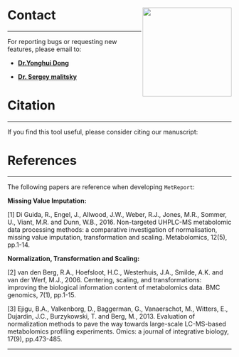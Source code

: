 
# Contact &nbsp;<img src='www/logo.png' align="right" height="200"/>

------

For reporting bugs or requesting new features, please email to:

- **[Dr.Yonghui Dong](mailto:yonghui.dong@gmail.com)**

- **[Dr. Sergey malitsky](mailto:sergey.malitsky@weizmann.ac.il)**

# Citation

-----

If you find this tool useful, please consider citing our manuscript:


# References

------

The following papers are reference when developing `MetReport`:

**Missing Value Imputation:**

[1] Di Guida, R., Engel, J., Allwood, J.W., Weber, R.J., Jones, M.R., Sommer, U., Viant, M.R. and Dunn, W.B., 2016. Non-targeted UHPLC-MS metabolomic data processing methods: a comparative investigation of normalisation, missing value imputation, transformation and scaling. Metabolomics, 12(5), pp.1-14. 

**Normalization, Transformation and Scaling:**

[2] van den Berg, R.A., Hoefsloot, H.C., Westerhuis, J.A., Smilde, A.K. and van der Werf, M.J., 2006. Centering, scaling, and transformations: improving the biological information content of metabolomics data. BMC genomics, 7(1), pp.1-15.

[3] Ejigu, B.A., Valkenborg, D., Baggerman, G., Vanaerschot, M., Witters, E., Dujardin, J.C., Burzykowski, T. and Berg, M., 2013. Evaluation of normalization methods to pave the way towards large-scale LC-MS-based metabolomics profiling experiments. Omics: a journal of integrative biology, 17(9), pp.473-485. 

------

